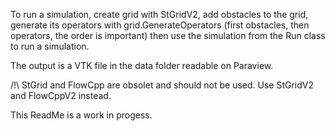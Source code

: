 To run a simulation, create grid with StGridV2, add obstacles to the grid, generate its operators with grid.GenerateOperators (first obstacles, then operators, the order is important) then use the simulation from the Run class to run a simulation. 

The output is a VTK file in the data folder readable on Paraview.

/!\ StGrid and FlowCpp are obsolet and should not be used. Use StGridV2 and FlowCppV2 instead.

This ReadMe is a work in progess.
